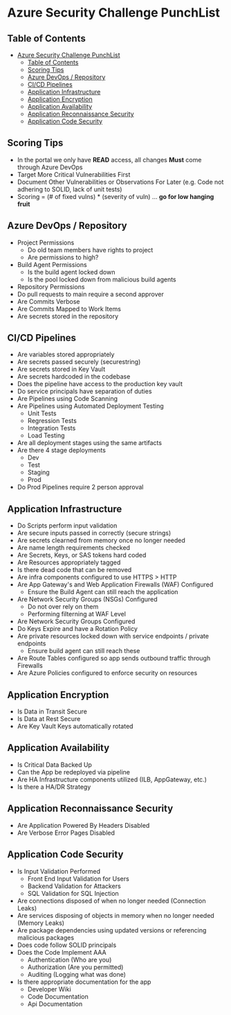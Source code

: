# Azure Security Challenge PunchList

## Table of Contents

- [Azure Security Challenge PunchList](#azure-security-challenge-punchlist)
  - [Table of Contents](#table-of-contents)
  - [Scoring Tips](#scoring-tips)
  - [Azure DevOps / Repository](#azure-devops--repository)
  - [CI/CD Pipelines](#cicd-pipelines)
  - [Application Infrastructure](#application-infrastructure)
  - [Application Encryption](#application-encryption)
  - [Application Availability](#application-availability)
  - [Application Reconnaissance Security](#application-reconnaissance-security)
  - [Application Code Security](#application-code-security)

## Scoring Tips

- In the portal we only have **READ** access, all changes **Must** come through Azure DevOps
- Target More Critical Vulnerabilities First
- Document Other Vulnerabilities or Observations For Later (e.g. Code not adhering to SOLID, lack of unit tests)
- Scoring = (# of fixed vulns) * (severity of vuln) ... **go for low hanging fruit**

## Azure DevOps / Repository

- Project Permissions
  - Do old team members have rights to project
  - Are permissions to high?
- Build Agent Permissions
  - Is the build agent locked down
  - Is the pool locked down from malicious build agents
- Repository Permissions
- Do pull requests to main require a second approver
- Are Commits Verbose
- Are Commits Mapped to Work Items
- Are secrets stored in the repository

## CI/CD Pipelines

- Are variables stored appropriately
- Are secrets passed securely (securestring)
- Are secrets stored in Key Vault
- Are secrets hardcoded in the codebase
- Does the pipeline have access to the production key vault
- Do service principals have separation of duties
- Are Pipelines using Code Scanning
- Are Pipelines using Automated Deployment Testing
  - Unit Tests
  - Regression Tests
  - Integration Tests
  - Load Testing
- Are all deployment stages using the same artifacts
- Are there 4 stage deployments
  - Dev
  - Test
  - Staging
  - Prod
- Do Prod Pipelines require 2 person approval

## Application Infrastructure

- Do Scripts perform input validation
- Are secure inputs passed in correctly (secure strings)
- Are secrets clearned from memory once no longer needed
- Are name length requirements checked
- Are Secrets, Keys, or SAS tokens hard coded
- Are Resources appropriately tagged
- Is there dead code that can be removed
- Are infra components configured to use HTTPS > HTTP
- Are App Gateway's and Web Application Firewalls (WAF) Configured
  - Ensure the Build Agent can still reach the application
- Are Network Security Groups (NSGs) Configured
  - Do not over rely on them
  - Performing filterning at WAF Level
- Are Network Security Groups Configured
- Do Keys Expire and have a Rotation Policy
- Are private resources locked down with service endpoints / private endpoints
  - Ensure build agent can still reach these
- Are Route Tables configured so app sends outbound traffic through Firewalls
- Are Azure Policies configured to enforce security on resources

## Application Encryption

- Is Data in Transit Secure
- Is Data at Rest Secure
- Are Key Vault Keys automatically rotated

## Application Availability

- Is Critical Data Backed Up
- Can the App be redeployed via pipeline
- Are HA Infrastructure components utilized (ILB, AppGateway, etc.)
- Is there a HA/DR Strategy

## Application Reconnaissance Security

- Are Application Powered By Headers Disabled
- Are Verbose Error Pages Disabled

## Application Code Security

- Is Input Validation Performed
  - Front End Input Validation for Users
  - Backend Validation for Attackers
  - SQL Validation for SQL Injection
- Are connections disposed of when no longer needed (Connection Leaks)
- Are services disposing of objects in memory when no longer needed (Memory Leaks)
- Are package dependencies using updated versions or referencing malicious packages
- Does code follow SOLID principals
- Does the Code Implement AAA
  - Authentication (Who are you)
  - Authorization (Are you permitted)
  - Auditing (Logging what was done)
- Is there appropriate documentation for the app
  - Developer Wiki
  - Code Documentation
  - Api Documentation
